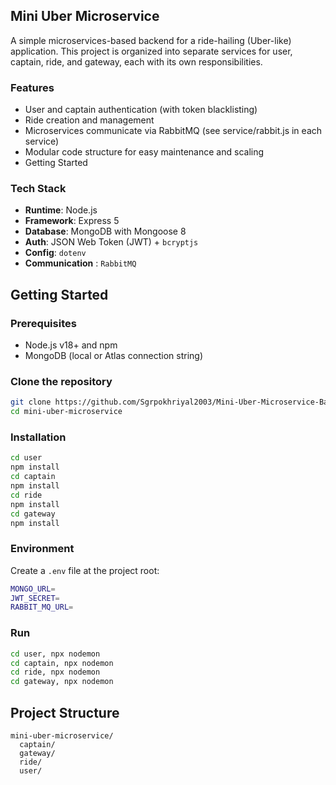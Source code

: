 ## Mini Uber Microservice
A simple microservices-based backend for a ride-hailing (Uber-like) application. This project is organized into separate services for user, captain, ride, and gateway, each with its own responsibilities.

### Features
- User and captain authentication (with token blacklisting)
- Ride creation and management
- Microservices communicate via RabbitMQ (see service/rabbit.js in each service)
- Modular code structure for easy maintenance and scaling
- Getting Started

### Tech Stack
- **Runtime**: Node.js
- **Framework**: Express 5
- **Database**: MongoDB with Mongoose 8
- **Auth**: JSON Web Token (JWT) + `bcryptjs`
- **Config**: `dotenv`
- **Communication** : `RabbitMQ`

## Getting Started

### Prerequisites
- Node.js v18+ and npm
- MongoDB (local or Atlas connection string)

### Clone the repository 
```bash
git clone https://github.com/Sgrpokhriyal2003/Mini-Uber-Microservice-Backend
cd mini-uber-microservice
```
### Installation
```bash
cd user
npm install
cd captain
npm install
cd ride
npm install
cd gateway
npm install
```

### Environment
Create a `.env` file at the project root:
```bash
MONGO_URL=
JWT_SECRET=
RABBIT_MQ_URL=
```

### Run
```bash
cd user, npx nodemon
cd captain, npx nodemon
cd ride, npx nodemon
cd gateway, npx nodemon
```

## Project Structure
```
mini-uber-microservice/
  captain/
  gateway/
  ride/
  user/
```
